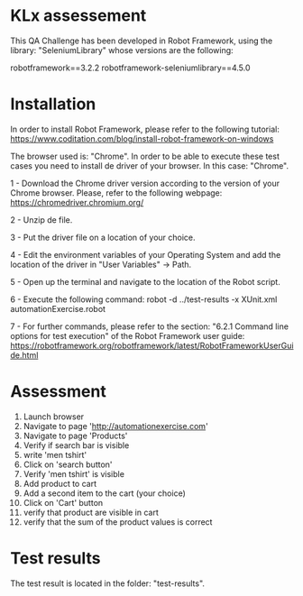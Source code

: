 # KLx assessement

This QA Challenge has been developed in Robot Framework, using the library: "SeleniumLibrary" whose versions are the following:

robotframework==3.2.2
robotframework-seleniumlibrary==4.5.0

# Installation

In order to install Robot Framework, please refer to the following tutorial:
https://www.coditation.com/blog/install-robot-framework-on-windows

The browser used is: "Chrome".
In order to be able to execute these test cases you need to install de driver of your browser. In this case: "Chrome".

1 - Download the Chrome driver version according to the version of your Chrome browser. Please, refer to the following webpage:
https://chromedriver.chromium.org/

2 - Unzip de file.

3 - Put the driver file on a location of your choice.

4 - Edit the environment variables of your Operating System and add the location of the driver in "User Variables" -> Path.

5 - Open up the terminal and navigate to the location of the Robot script.

6 - Execute the following command:
    robot  -d  ../test-results   -x   XUnit.xml   automationExercise.robot

7 - For further commands, please refer to the section: "6.2.1   Command line options for test execution" of the Robot Framework user guide:
https://robotframework.org/robotframework/latest/RobotFrameworkUserGuide.html

# Assessment

1. Launch browser
2. Navigate to page 'http://automationexercise.com'
3. Navigate to page 'Products'
4. Verify if search bar is visible
5. write 'men tshirt'
6. Click on 'search button'
7. Verify 'men tshirt' is visible
8. Add product to cart
9. Add a second item to the cart (your choice)
10. Click on 'Cart' button
11. verify that product are visible in cart
12. verify that the sum of the product values is correct

# Test results

The test result is located in the folder: "test-results".
